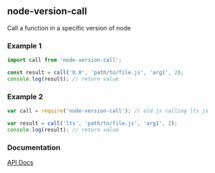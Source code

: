 ## node-version-call

Call a function in a specific version of node

### Example 1

```typescript
import call from 'node-version-call';

const result = call('0.8', 'path/to/file.js', 'arg1', 2);
console.log(result); // return value
```

### Example 2

```javascript
var call = require('node-version-call'); // old js calling lts js

var result = call('lts', 'path/to/file.js', 'arg1', 2);
console.log(result); // return value
```

### Documentation

[API Docs](https://kmalakoff.github.io/node-version-call/)
